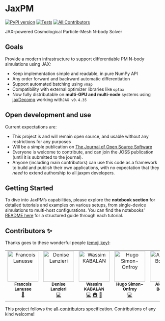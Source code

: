 # JaxPM
[![PyPI version](https://img.shields.io/pypi/v/jaxpm)](https://pypi.org/project/jaxpm/) [![Tests](https://github.com/DifferentiableUniverseInitiative/JaxPM/actions/workflows/tests.yml/badge.svg)](https://github.com/DifferentiableUniverseInitiative/JaxPM/actions/workflows/tests.yml) <!-- ALL-CONTRIBUTORS-BADGE:START - Do not remove or modify this section -->
[![All Contributors](https://img.shields.io/badge/all_contributors-5-orange.svg?style=flat-square)](#contributors-)
<!-- ALL-CONTRIBUTORS-BADGE:END -->
JAX-powered Cosmological Particle-Mesh N-body Solver

## Goals

Provide a modern infrastructure to support differentiable PM N-body simulations using JAX:
- Keep implementation simple and readable, in pure NumPy API
- Any order forward and backward automatic differentiation
- Support automated batching using `vmap`
- Compatibility with external optimizer libraries like `optax`
- Now fully distributable on **multi-GPU and multi-node** systems using [jaxDecomp](https://github.com/DifferentiableUniverseInitiative/jaxDecomp) working with`JAX v0.4.35`


## Open development and use

Current expectations are:
- This project is and will remain open source, and usable without any restrictions for any purposes
- Will be a simple publication on [The Journal of Open Source Software](https://joss.theoj.org/)
- Everyone is welcome to contribute, and can join the JOSS publication (until it is submitted to the journal).
- Anyone (including main contributors) can use this code as a framework to build and publish their own applications, with no expectation that they *need* to extend authorship to all jaxpm developers.

## Getting Started

To dive into JaxPM’s capabilities, please explore the **notebook section** for detailed tutorials and examples on various setups, from single-device simulations to multi-host configurations. You can find the notebooks' [README here](notebooks/README.md) for a structured guide through each tutorial.


## Contributors ✨

Thanks goes to these wonderful people ([emoji key](https://allcontributors.org/docs/en/emoji-key)):

<!-- ALL-CONTRIBUTORS-LIST:START - Do not remove or modify this section -->
<!-- prettier-ignore-start -->
<!-- markdownlint-disable -->
<table>
  <tbody>
    <tr>
      <td align="center" valign="top" width="14.28%"><a href="http://flanusse.net"><img src="https://avatars.githubusercontent.com/u/861591?v=4?s=100" width="100px;" alt="Francois Lanusse"/><br /><sub><b>Francois Lanusse</b></sub></a><br /><a href="#ideas-EiffL" title="Ideas, Planning, & Feedback">🤔</a></td>
      <td align="center" valign="top" width="14.28%"><a href="https://github.com/dlanzieri"><img src="https://avatars.githubusercontent.com/u/72620117?v=4?s=100" width="100px;" alt="Denise Lanzieri"/><br /><sub><b>Denise Lanzieri</b></sub></a><br /><a href="https://github.com/DifferentiableUniverseInitiative/JaxPM/commits?author=dlanzieri" title="Code">💻</a></td>
      <td align="center" valign="top" width="14.28%"><a href="https://github.com/ASKabalan"><img src="https://avatars.githubusercontent.com/u/83787080?v=4?s=100" width="100px;" alt="Wassim KABALAN"/><br /><sub><b>Wassim KABALAN</b></sub></a><br /><a href="https://github.com/DifferentiableUniverseInitiative/JaxPM/commits?author=ASKabalan" title="Code">💻</a> <a href="#infra-ASKabalan" title="Infrastructure (Hosting, Build-Tools, etc)">🚇</a> <a href="https://github.com/DifferentiableUniverseInitiative/JaxPM/pulls?q=is%3Apr+reviewed-by%3AASKabalan" title="Reviewed Pull Requests">👀</a></td>
      <td align="center" valign="top" width="14.28%"><a href="https://github.com/hsimonfroy"><img src="https://avatars.githubusercontent.com/u/85559558?v=4?s=100" width="100px;" alt="Hugo Simon-Onfroy"/><br /><sub><b>Hugo Simon-Onfroy</b></sub></a><br /><a href="https://github.com/DifferentiableUniverseInitiative/JaxPM/commits?author=hsimonfroy" title="Code">💻</a></td>
      <td align="center" valign="top" width="14.28%"><a href="https://aboucaud.github.io"><img src="https://avatars.githubusercontent.com/u/3065310?v=4?s=100" width="100px;" alt="Alexandre Boucaud"/><br /><sub><b>Alexandre Boucaud</b></sub></a><br /><a href="https://github.com/DifferentiableUniverseInitiative/JaxPM/pulls?q=is%3Apr+reviewed-by%3Aaboucaud" title="Reviewed Pull Requests">👀</a></td>
    </tr>
  </tbody>
</table>

<!-- markdownlint-restore -->
<!-- prettier-ignore-end -->

<!-- ALL-CONTRIBUTORS-LIST:END -->

This project follows the [all-contributors](https://github.com/all-contributors/all-contributors) specification. Contributions of any kind welcome!
